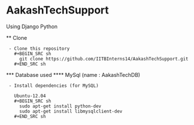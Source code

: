 AakashTechSupport
=================

Using Django Python


** Clone

     - Clone this repository
       #+BEGIN_SRC sh
         git clone https://github.com/IITBInterns14/AakashTechSupport.git
       #+END_SRC sh
       
*** Database used
**** MySql (name : AakashTechDB)
     
     - Install dependencies (for MySQL)

       Ubuntu-12.04
       #+BEGIN_SRC sh
         sudo apt-get install python-dev
         sudo apt-get install libmysqlclient-dev
       #+END_SRC sh

